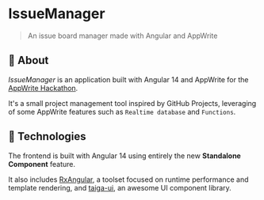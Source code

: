 # IssueManager
> An issue board manager made with Angular and AppWrite

## 🎯 About

*IssueManager* is an application built with Angular 14 and AppWrite
for the [AppWrite Hackathon](https://dev.to/devteam/announcing-the-appwrite-hackathon-on-dev-1oc0).

It's a small project management tool inspired by GitHub Projects,
leveraging of some AppWrite features such as `Realtime database` and `Functions`.

## 🚀 Technologies

The frontend is built with Angular 14 using entirely the new **Standalone Component** feature. 

It also includes [RxAngular](https://github.com/rx-angular/rx-angular), a toolset focused on runtime performance and template rendering,
and [taiga-ui](https://github.com/Tinkoff/taiga-ui), an awesome UI component library.
